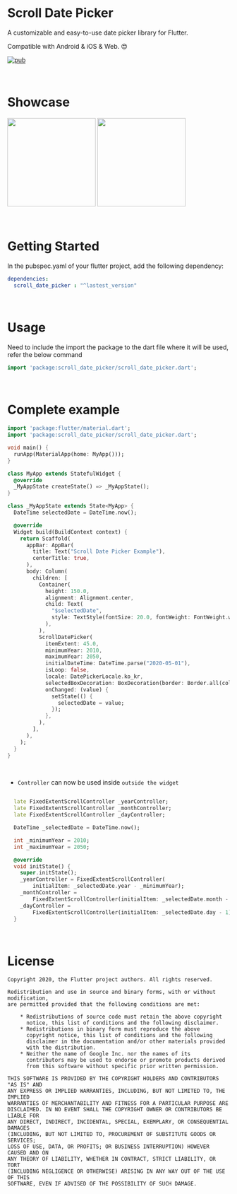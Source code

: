 # Scroll Date Picker

A customizable and easy-to-use date picker library for Flutter. 

Compatible with Android & iOS & Web. :heart_eyes:

[![pub](https://img.shields.io/pub/v/scroll_date_picker)](https://pub.dev/packages/scroll_date_picker)


<br>

# Showcase

<img src = "https://user-images.githubusercontent.com/55150540/104117038-4df88d80-5361-11eb-9f93-8d6c3b99b50b.gif" width = 200> <img src = "https://user-images.githubusercontent.com/55150540/104117042-4fc25100-5361-11eb-8aaa-05ca8cf6aa6b.gif" width = 200>

<br> 

# Getting Started

In the pubspec.yaml of your flutter project, add the following dependency:

```yaml
dependencies:
  scroll_date_picker : "^lastest_version"
```

<br>

# Usage
Need to include the import the package to the dart file where it will be used, refer the below command
```dart
import 'package:scroll_date_picker/scroll_date_picker.dart';
```

<br>

# Complete example
```dart
import 'package:flutter/material.dart';
import 'package:scroll_date_picker/scroll_date_picker.dart';

void main() {
  runApp(MaterialApp(home: MyApp()));
}

class MyApp extends StatefulWidget {
  @override
  _MyAppState createState() => _MyAppState();
}

class _MyAppState extends State<MyApp> {
  DateTime selectedDate = DateTime.now();

  @override
  Widget build(BuildContext context) {
    return Scaffold(
      appBar: AppBar(
        title: Text("Scroll Date Picker Example"),
        centerTitle: true,
      ),
      body: Column(
        children: [
          Container(
            height: 150.0,
            alignment: Alignment.center,
            child: Text(
              "$selectedDate",
              style: TextStyle(fontSize: 20.0, fontWeight: FontWeight.w500),
            ),
          ),
          ScrollDatePicker(
            itemExtent: 45.0,
            minimumYear: 2010,
            maximumYear: 2050,
            initialDateTime: DateTime.parse("2020-05-01"),
            isLoop: false,
            locale: DatePickerLocale.ko_kr,
            selectedBoxDecoration: BoxDecoration(border: Border.all(color: Colors.blueAccent, width: 2.0)),
            onChanged: (value) {
              setState(() {
                selectedDate = value;
              });
            },
          ),
        ],
      ),
    );
  }
}

```
<br>

- `Controller` can now be used inside `outside the widget`
```dart

  late FixedExtentScrollController _yearController;
  late FixedExtentScrollController _monthController;
  late FixedExtentScrollController _dayController;

  DateTime _selectedDate = DateTime.now();

  int _minimumYear = 2010;
  int _maximumYear = 2050;

  @override
  void initState() {
    super.initState();
    _yearController = FixedExtentScrollController(
        initialItem: _selectedDate.year - _minimumYear);
    _monthController =
        FixedExtentScrollController(initialItem: _selectedDate.month - 1);
    _dayController =
        FixedExtentScrollController(initialItem: _selectedDate.day - 1);
  }

```

<br>

# License
```
Copyright 2020, the Flutter project authors. All rights reserved.

Redistribution and use in source and binary forms, with or without modification,
are permitted provided that the following conditions are met:

    * Redistributions of source code must retain the above copyright
      notice, this list of conditions and the following disclaimer.
    * Redistributions in binary form must reproduce the above
      copyright notice, this list of conditions and the following
      disclaimer in the documentation and/or other materials provided
      with the distribution.
    * Neither the name of Google Inc. nor the names of its
      contributors may be used to endorse or promote products derived
      from this software without specific prior written permission.

THIS SOFTWARE IS PROVIDED BY THE COPYRIGHT HOLDERS AND CONTRIBUTORS "AS IS" AND
ANY EXPRESS OR IMPLIED WARRANTIES, INCLUDING, BUT NOT LIMITED TO, THE IMPLIED
WARRANTIES OF MERCHANTABILITY AND FITNESS FOR A PARTICULAR PURPOSE ARE
DISCLAIMED. IN NO EVENT SHALL THE COPYRIGHT OWNER OR CONTRIBUTORS BE LIABLE FOR
ANY DIRECT, INDIRECT, INCIDENTAL, SPECIAL, EXEMPLARY, OR CONSEQUENTIAL DAMAGES
(INCLUDING, BUT NOT LIMITED TO, PROCUREMENT OF SUBSTITUTE GOODS OR SERVICES;
LOSS OF USE, DATA, OR PROFITS; OR BUSINESS INTERRUPTION) HOWEVER CAUSED AND ON
ANY THEORY OF LIABILITY, WHETHER IN CONTRACT, STRICT LIABILITY, OR TORT
(INCLUDING NEGLIGENCE OR OTHERWISE) ARISING IN ANY WAY OUT OF THE USE OF THIS
SOFTWARE, EVEN IF ADVISED OF THE POSSIBILITY OF SUCH DAMAGE.
```
